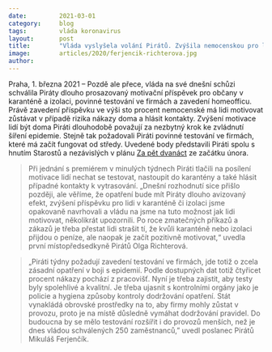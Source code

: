```yaml
---
date:         2021-03-01
category:     blog
tags:         vláda koronavirus
layout:       post
title:        "Vláda vyslyšela volání Pirátů. Zvýšila nemocenskou pro lidi v karanténě a zavedla testy ve firmách"
image:        articles/2020/ferjencik-richterova.jpg
author:       
---
```


 

Praha, 1. března 2021 – Pozdě ale přece, vláda na své dnešní schůzi schválila Piráty dlouho prosazovaný motivační příspěvek pro občany v karanténě a izolaci, povinné testování ve firmách a zavedení homeofficu. Právě zavedení příspěvku ve výši sto procent nemocenské má lidi motivovat zůstávat v případě rizika nákazy doma a hlásit kontakty. Zvýšení motivace lidí být doma Piráti dlouhodobě považují za nezbytný krok ke zvládnutí šíření epidemie. Stejně tak požadovali Piráti povinné testování ve firmách, které má začít fungovat od středy. Uvedené body představili Piráti spolu s hnutím Starostů a nezávislých v plánu [Za pět dvanáct](https://www.pirati.cz/assets/pdf/za-pet-dvanact.pdf) ze začátku února.

> Při jednání s premiérem v minulých týdnech Piráti tlačili na posílení motivace lidí nechat se testovat, nastoupit do karantény a také hlásit případné kontakty k vytrasování. „Dnešní rozhodnutí sice přišlo později, ale věříme, že opatření bude mít Piráty dlouho avizovaný efekt, zvýšení příspěvku pro lidi v karanténě či izolaci jsme opakovaně navrhovali a vládu na jsme na tuto možnost jak lidi motivovat, několikrát upozornili. Po roce zmatečných příkazů a zákazů je třeba přestat lidi strašit tí, že kvůli karanténě nebo izolaci přijdou o peníze, ale naopak je začít pozitivně motivovat,“ uvedla první místopředsedkyně Pirátů Olga Richterová.

> „Piráti týdny požadují zavedení testování ve firmách, jde totiž o zcela zásadní opatření v boji s epidemií. Podle dostupných dat totiž čtyřicet procent nákazy pochází z pracovišť. Nyní je třeba zajistit, aby testy byly spolehlivé a kvalitní. Je třeba ujasnit s kontrolními orgány jako je policie a hygiena způsoby kontroly dodržování opatření. Stát vynakládá obrovské prostředky na to, aby firmy mohly zůstat v provozu, proto je na místě důsledně vymáhat dodržování pravidel. Do budoucna by se mělo testování rozšířit i do provozů menších, než je dnes vládou schválených 250 zaměstnanců,” uvedl poslanec Pirátů Mikuláš Ferjenčík.
